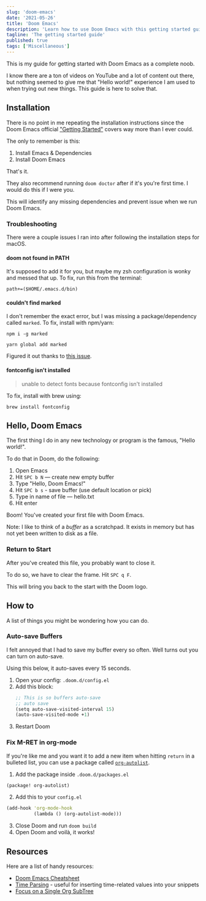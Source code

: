 ```yaml
---
slug: 'doom-emacs'
date: '2021-05-26'
title: 'Doom Emacs'
description: 'Learn how to use Doom Emacs with this getting started guide.'
tagline: 'The getting started guide'
published: true
tags: ['Miscellaneous']
---
```


This is my guide for getting started with Doom Emacs as a complete noob.

I know there are a ton of videos on YouTube and a lot of content out there, but nothing seemed to give me that "Hello world!" experience I am used to when trying out new things. This guide is here to solve that.

## Installation

There is no point in me repeating the installation instructions since the Doom Emacs official ["Getting Started"](https://github.com/hlissner/doom-emacs/blob/develop/docs/getting_started.org) covers way more than I ever could.

The only to remember is this:

1. Install Emacs & Dependencies
2. Install Doom Emacs

That's it.

They also recommend running `doom doctor` after if it's you're first time. I would do this if I were you.

This will identify any missing dependencies and prevent issue when we run Doom Emacs.

### Troubleshooting

There were a couple issues I ran into after following the installation steps for macOS.

#### doom not found in PATH

It's supposed to add it for you, but maybe my zsh configuration is wonky and messed that up. To fix, run this from the terminal:

```shell
path+=($HOME/.emacs.d/bin)
```

#### couldn't find marked

I don't remember the exact error, but I was missing a package/dependency called `marked`. To fix, install with npm/yarn:

```shell
npm i -g marked

yarn global add marked
```

Figured it out thanks to [this issue](https://github.com/hlissner/doom-emacs/issues/1424).

#### fontconfig isn't installed

> unable to detect fonts because fontconfig isn't installed

To fix, install with brew using:

```shell
brew install fontconfig
```

## Hello, Doom Emacs

The first thing I do in any new technology or program is the famous, "Hello world!".

To do that in Doom, do the following:

1. Open Emacs
2. Hit `SPC b N` — create new empty buffer
3. Type "Hello, Doom Emacs!"
4. Hit `SPC b s` - save buffer (use default location or pick)
5. Type in name of file — hello.txt
6. Hit enter

Boom! You've created your first file with Doom Emacs.

<Note>

Note: I like to think of a _buffer_ as a scratchpad. It exists in memory but has not yet been written to disk as a file.

</Note>

### Return to Start

After you've created this file, you probably want to close it.

To do so, we have to clear the frame. Hit `SPC q F`.

This will bring you back to the start with the Doom logo.

## How to

A list of things you might be wondering how you can do.

### Auto-save Buffers

I felt annoyed that I had to save my buffer every so often. Well turns out you can turn on auto-save.

Using this below, it auto-saves every 15 seconds.

1. Open your config: `.doom.d/config.el`
2. Add this block:
   ```clojure
   ;; This is so buffers auto-save
   ;; auto save
   (setq auto-save-visited-interval 15)
   (auto-save-visited-mode +1)
   ```
3. Restart Doom

### Fix M-RET in org-mode

If you're like me and you want it to add a new item when hitting `return` in a bulleted list, you can use a package called [`org-autolist`](https://github.com/calvinwyoung/org-autolist).

1. Add the package inside `.doom.d/packages.el`

```clojure
(package! org-autolist)
```

2. Add this to your `config.el`

```clojure
(add-hook 'org-mode-hook
          (lambda () (org-autolist-mode)))
```

3. Close Doom and run `doom build`
4. Open Doom and voilà, it works!

## Resources

Here are a list of handy resources:

- [Doom Emacs Cheatsheet](https://gist.github.com/hjertnes/9e14416e8962ff5f03c6b9871945b165)
- [Time Parsing](https://www.gnu.org/software/emacs/manual/html_node/elisp/Time-Parsing.html) - useful for inserting time-related values into your snippets
- [Focus on a Single Org SubTree](https://www.reddit.com/r/orgmode/comments/gm3g46/focus_on_single_org_subtree/)

